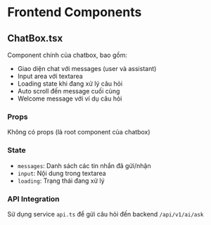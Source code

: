 # Frontend Components

## ChatBox.tsx

Component chính của chatbox, bao gồm:
- Giao diện chat với messages (user và assistant)
- Input area với textarea
- Loading state khi đang xử lý câu hỏi
- Auto scroll đến message cuối cùng
- Welcome message với ví dụ câu hỏi

### Props
Không có props (là root component của chatbox)

### State
- `messages`: Danh sách các tin nhắn đã gửi/nhận
- `input`: Nội dung trong textarea
- `loading`: Trạng thái đang xử lý

### API Integration
Sử dụng service `api.ts` để gửi câu hỏi đến backend `/api/v1/ai/ask`


